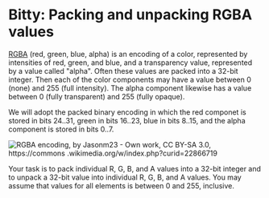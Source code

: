 # Bitty:  Packing and unpacking RGBA values

[RGBA](https://en.wikipedia.org/wiki/RGBA_color_model) 
(red, green, blue, alpha) is an encoding 
of a color, represented by intensities of 
red, green, and blue, and a transparency value, 
represented by a value called "alpha". Often 
these values are packed into a 32-bit integer. 
Then each of the color components may have a 
value between 0 (none) and 255 (full intensity). 
The alpha component likewise has a value between 
0 (fully transparent) and 255 (fully opaque). 


We will adopt the packed binary encoding in which 
the red componet is stored in bits 24..31, 
green in bits 16..23, 
blue in bits 8..15, 
and the alpha component is stored in
 bits 0..7.  

![RGBA encoding, by Jasonm23 - Own work, CC BY-SA 3.0, https://commons
.wikimedia.org/w/index.php?curid=22866719](img/HexRGBAbits.png)

Your task is to pack individual R, G, B, and A values 
into a 32-bit integer and to unpack a 32-bit value into 
individual R, G, B, and A values.  You may assume that 
values for all elements is between 0 and 255, inclusive. 

